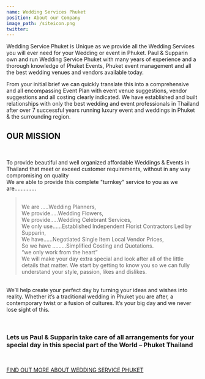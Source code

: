 ```yaml
---
name: Wedding Services Phuket
position: About our Company
image_path: /siteicon.png
twitter:
---
```


Wedding Service Phuket is Unique as we provide all the Wedding Services you will ever need for your Wedding or event in Phuket. Paul & Supparin own and run Wedding Service Phuket with many years of experience and a thorough knowledge of Phuket Events, Phuket event management and all the best wedding venues and vendors available today.

From your initial brief we can quickly translate this into a comprehensive and all encompassing Event Plan with event venue suggestions, vendor suggestions and all costing clearly indicated. We have established and built relationships with only the best wedding and event professionals in Thailand after over 7 successful years running luxury event and weddings in Phuket & the surrounding region.

## OUR MISSION

&nbsp;

To provide beautiful and well organized affordable Weddings & Events in Thailand that meet or exceed customer requirements, without in any way compromising on quality<br>We are able to provide this complete "turnkey" service to you as we are…………..

> <br>We are …..Wedding Planners,<br>We provide…..Wedding Flowers,<br>We provide…..Wedding Celebrant Services,<br>We only use……Established Independent Florist Contractors Led by Supparin,<br>We have……Negotiated Single Item Local Vendor Prices,<br>So we have ………Simplified Costing and Quotations.<br>“we only work from the heart”<br>We will make your day extra special and look after all of the little details that matter. We start by getting to know you so we can fully understand your style, passion, likes and dislikes.

<br>We’ll help create your perfect day by turning your ideas and wishes into reality. Whether it’s a traditional wedding in Phuket you are after, a contemporary twist or a fusion of cultures. It’s your big day and we never lose sight of this.

&nbsp;

### Lets us Paul & Supparin take care of all arrangements for your special day in this special part of the World – Phuket Thailand

&nbsp;

[FIND OUT MORE ABOUT WEDDING SERVICE PHUKET](https://www.weddingplannersphuket.com/)

&nbsp;

&nbsp;